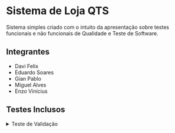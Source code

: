 # Sistema de Loja QTS

Sistema simples criado com o intuito da apresentação sobre testes funcionais e não funcionais de Qualidade e Teste de Software.

## Integrantes

- Davi Felix
- Eduardo Soares
- Gian Pablo
- Miguel Alves
- Enzo Vinícius

## Testes Inclusos

<details>
<summary>Teste de Validação</summary>

### Sistema

Um sistema de loja simples, executado em terminal. Ele possui:

- Uma tela de login com usuário e senha hardcoded.
- Três versões da interface de loja, que o usuário pode acessar após o login:
  - Versão A (Loja A): o usuário digita o número do produto para comprar.
  - Versão B (Loja B): o usuário navega pelos produtos com as teclas ↑/↓ ou J/K, e pressiona ENTER para comprar.

### Necessidades do Teste

Verificar:

- Se a autenticação funciona corretamente.
- Se o sistema permite realizar uma compra com sucesso.Add commentMore actions
- Se a interface atende à necessidade de usabilidade e clareza esperadas para diferentes perfis de usuários.
- Se diferentes modos de uso realmente facilitam ou dificultam a experiência (UX).

### Plano de testes

A validação vai considerar:

- Testes funcionais: login e compra funcionando corretamente.
- Testes de aceitação simulada: execução manual das três interfaces por alunos (ou observadores) e análise da experiência.

### Critérios de sucesso

- O usuário entende como navegar e comprar.
- O sistema responde conforme esperado.
- A interface facilita ou dificulta a jornada de compra.

### Fluxo para o teste

- Rodar a aplicação com python `login.py`.
- Após login bem-sucedido, escolher qual versão da loja será testada (A, B).
- Realizar o processo de compra e avaliar:
  - Funcionamento correto.
  - Clareza das instruções.
  - Intuitividade da interface.
- Em seguida, opcionalmente, executar `pytest` para validar ambos dos sistemas

### Testes automáticos planejados

Com pytest, serão implementados:

- Teste de login com credenciais válidas e inválidas.
- Teste de função de compra (independente da interface visual), para garantir que o pedido seja registrado.
</details>
